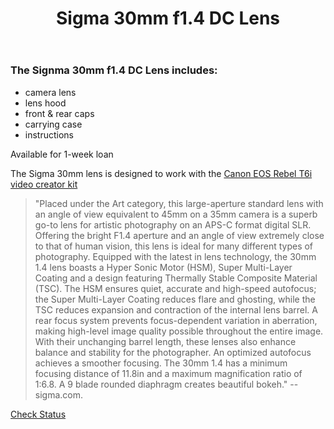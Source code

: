 ﻿---
layout: post
title: Sigma 30mm f1.4 DC Lens
categories: jekyll update
img: sigma-30mm-lens.jpg
---
### The Signma 30mm f1.4 DC Lens includes:

- camera lens
- lens hood
- front & rear caps
- carrying case
- instructions

Available for 1-week loan

The Sigma 30mm lens is designed to work with the 
<a href="https://vufind.carli.illinois.edu/vf-dpu/Record/dpu_1254251" target="_blank" class="btn btn-info">Canon EOS Rebel T6i video creator kit </a>

>"Placed under the Art category, this large-aperture standard lens with an angle of view equivalent to 45mm on a 35mm camera is a superb go-to lens for artistic photography on an APS-C format digital SLR. Offering the bright F1.4 aperture and an angle of view extremely close to that of human vision, this lens is ideal for many different types of photography. Equipped with the latest in lens technology, the 30mm 1.4 lens boasts a Hyper Sonic Motor (HSM), Super Multi-Layer Coating and a design featuring Thermally Stable Composite Material (TSC). The HSM ensures quiet, accurate and high-speed autofocus; the Super Multi-Layer Coating reduces flare and ghosting, while the TSC reduces expansion and contraction of the internal lens barrel. A rear focus system prevents focus-dependent variation in aberration, making high-level image quality possible throughout the entire image. With their unchanging barrel length, these lenses also enhance balance and stability for the photographer. An optimized autofocus achieves a smoother focusing. The 30mm 1.4 has a minimum focusing distance of 11.8in and a maximum magnification ratio of 1:6.8. A 9 blade rounded diaphragm creates beautiful bokeh." -- sigma.com.


<a href="https://vufind.carli.illinois.edu/vf-dpu/Record/dpu_1256317" class="btn btn-primary btn-lg">Check Status</a>
